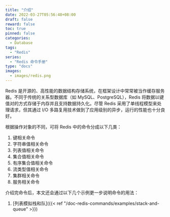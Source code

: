 ```yaml
---
title: "介绍"
date: 2022-03-27T05:56:48+08:00
draft: false
reward: false
toc: true
pinned: false
categories:
  - Database
tags:
  - "Redis"
series:
  - "Redis 命令手册"
type: "docs"
images:
  - images/redis.png
---
```


Redis 是开源的、高性能的数据结构存储系统，在框架设计中常常被当作缓存服务器。不同于传统的关系型数据库（如 MySQL、PostgreSQL），Redis 将数据以键值对的方式存储于内存并且支持数据持久化。尽管 Redis 采用了单线程模型来处理请求，但其通过 I/O 多路复用技术做到了应用级别的异步，运行的性能也十分良好。

<!--more-->

根据操作对象的不同，可将 Redis 中的命令分成以下几类：

1. 键相关命令
2. 字符串值相关命令
3. 列表值相关命令
4. 集合值相关命令
5. 有序集合值相关命令
6. 流类型值相关命令
7. 集群相关命令
8. 服务相关命令



介绍完命令后，本文还会通过以下几个示例更一步说明命令的用法：

1. [列表模拟栈和队]({{< ref "/doc-redis-commands/examples/stack-and-queue" >}})